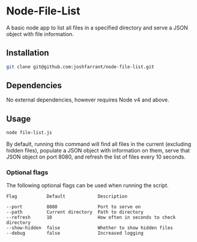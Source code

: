 # Node-File-List

A basic node app to list all files in a specified directory and serve a JSON object with file information.

## Installation

```bash
git clone git@github.com:joshfarrant/node-file-list.git
```

## Dependencies

No external dependencies, however requires Node v4 and above.

## Usage

```bash
node file-list.js
```

By default, running this command will find all files in the current (excluding hidden files), populate a JSON object with information on them, serve that JSON object on port 8080, and refresh the list of files every 10 seconds.

### Optional flags

The following optional flags can be used when running the script.

```
Flag           Default            Description

--port         8080               Port to serve on
--path         Current directory  Path to directory
--refresh      10                 How often in seconds to check directory
--show-hidden  false              Whether to show hidden files
--debug        false              Increased logging
```
